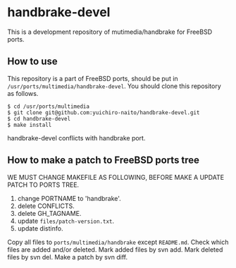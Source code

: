 # handbrake-devel
This is a development repository of mutimedia/handbrake for FreeBSD ports.

## How to use

This repository is a part of FreeBSD ports,
should be put in `/usr/ports/multimedia/handbrake-devel`.
You should clone this repository as follows.

```
$ cd /usr/ports/multimedia
$ git clone git@github.com:yuichiro-naito/handbrake-devel.git
$ cd handbrake-devel
$ make install
```

handbrake-devel conflicts with handbrake port.

## How to make a patch to FreeBSD ports tree

WE MUST CHANGE MAKEFILE AS FOLLOWING,
BEFORE MAKE A UPDATE PATCH TO PORTS TREE.

1. change PORTNAME to 'handbrake'.
2. delete CONFLICTS.
3. delete GH_TAGNAME.
4. update `files/patch-version.txt`.
5. update distinfo.

Copy all files to `ports/multimedia/handbrake` except `README.md`.
Check which files are added and/or deleted.
Mark added files by svn add.
Mark deleted files by svn del.
Make a patch by svn diff.
